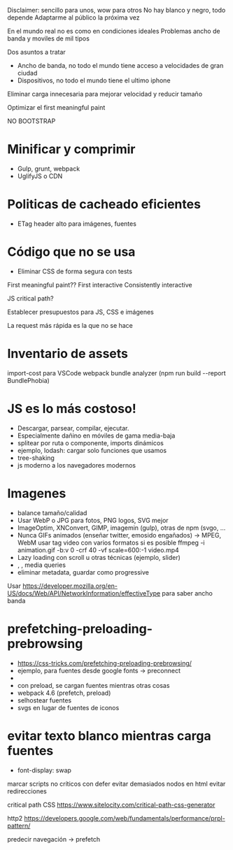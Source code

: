 Disclaimer: sencillo para unos, wow para otros
No hay blanco y negro, todo depende
Adaptarme al público la próxima vez

En el mundo real no es como en condiciones ideales
Problemas ancho de banda y moviles de mil tipos

Dos asuntos a tratar
- Ancho de banda, no todo el mundo tiene acceso a velocidades de gran ciudad
- Dispositivos, no todo el mundo tiene el ultimo iphone

Eliminar carga innecesaria para mejorar velocidad y reducir tamaño

Optimizar el first meaningful paint

NO BOOTSTRAP

# Minificar y comprimir
- Gulp, grunt, webpack
- UglifyJS o CDN

# Politicas de cacheado eficientes
- ETag header alto para imágenes, fuentes

# Código que no se usa
- Eliminar CSS de forma segura con tests

First meaningful paint??
First interactive
Consistently interactive

JS critical path?

Establecer presupuestos para JS, CSS e imágenes

La request más rápida es la que no se hace

# Inventario de assets
import-cost para VSCode
webpack bundle analyzer (npm run build --report
BundlePhobia)

# JS es lo más costoso!
- Descargar, parsear, compilar, ejecutar.
- Especialmente dañino en móviles de gama media-baja
- splitear por ruta o componente, imports dinámicos
- ejemplo, lodash: cargar solo funciones que usamos
- tree-shaking
- js moderno a los navegadores modernos

# Imagenes
- balance tamaño/calidad
- Usar WebP o JPG para fotos, PNG logos, SVG mejor
- ImageOptim, XNConvert, GIMP, imagemin (gulp), otras de npm (svgo, ...
- Nunca GIFs animados (enseñar twitter, emosido engañados) -> MPEG, WebM
  usar tag video con varios formatos si es posible
  ffmpeg -i animation.gif -b:v 0 -crf 40 -vf scale=600:-1 video.mp4
- Lazy loading con scroll u otras técnicas (ejemplo, slider)
- <img srcset>, <picture>, media queries
- eliminar metadata, guardar como progressive 

Usar https://developer.mozilla.org/en-US/docs/Web/API/NetworkInformation/effectiveType para saber ancho banda

# prefetching-preloading-prebrowsing
- https://css-tricks.com/prefetching-preloading-prebrowsing/
- ejemplo, para fuentes desde google fonts -> preconnect
- <link rel="preload" as="font" href="webfont.woff2" type="font/woff2" crossorigin="anonymous">
- con preload, se cargan fuentes mientras otras cosas
- webpack 4.6 (prefetch, preload)
- selhostear fuentes
- svgs en lugar de fuentes de iconos

# evitar texto blanco mientras carga fuentes
- font-display: swap

marcar scripts no críticos con defer
evitar demasiados nodos en html
evitar redirecciones 

critical path CSS https://www.sitelocity.com/critical-path-css-generator

http2
https://developers.google.com/web/fundamentals/performance/prpl-pattern/

predecir navegación -> prefetch
